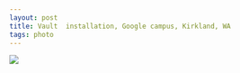 ```yaml
---
layout: post
title: Vault  installation, Google campus, Kirkland, WA
tags: photo
---
```


  
![](https://careaga.s3.amazonaws.com/2015-05-06-vault.jpeg)

